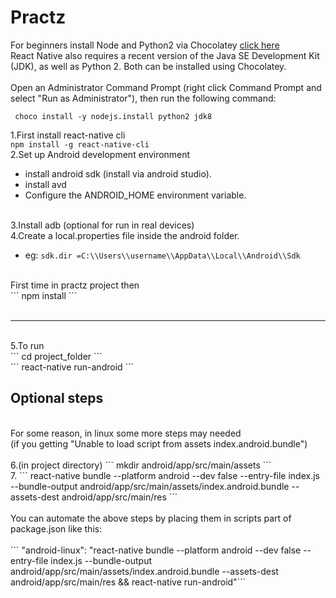 # Practz
For beginners
install Node and Python2 via Chocolatey
<a href="https://chocolatey.org/"> click  here</a><br/>
React Native also requires a recent version of the Java SE Development Kit (JDK), as well as Python 2. Both can be installed using Chocolatey.<br/>
<br/>
Open an Administrator Command Prompt (right click Command Prompt and select "Run as Administrator"), then run the following command:

 ``` choco install -y nodejs.install python2 jdk8```

1.First install react-native cli <br/>
``` npm install -g react-native-cli ``` <br/>
2.Set up Android development environment <br/>
 * install android sdk (install via android studio). <br/>
 * install avd <br/>
 * Configure the ANDROID_HOME environment variable. <br/>
     <br/>

3.Install adb (optional for run in real devices) <br/>
4.Create a local.properties file inside the android folder. <br/>
 * eg: ``` sdk.dir =C:\\Users\\username\\AppData\\Local\\Android\\Sdk ``` <br/>
<br/>
First time in practz project then<br/>
 ``` npm install ``` <br/>
<br/>
<hr/>
<br/>
5.To run <br/>
 ``` cd project_folder ``` <br/>
 ``` react-native run-android ``` <br/>
 <h2>Optional steps</h2> <br/>
 For some reason, in linux some more steps may needed<br/>
 (if you getting "Unable to load script from assets index.android.bundle")<br/>
<br/>
6.(in project directory)  ```  mkdir android/app/src/main/assets   ``` <br/>
7.  ``` react-native bundle --platform android --dev false --entry-file index.js --bundle-output android/app/src/main/assets/index.android.bundle --assets-dest android/app/src/main/res ```
<br/><br/>
You can automate the above steps by placing them in scripts part of package.json like this:<br/>
<br/>
 ``` "android-linux": "react-native bundle --platform android --dev false --entry-file index.js --bundle-output android/app/src/main/assets/index.android.bundle --assets-dest android/app/src/main/res && react-native run-android"```
